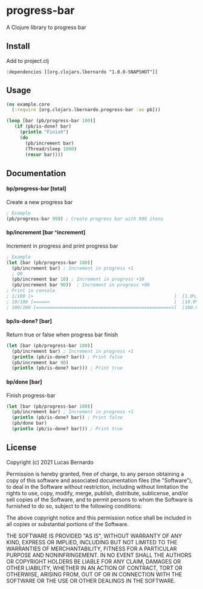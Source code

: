 # progress-bar

A Clojure library to progress bar 

## Install
Add to project.clj
```
:dependencies [[org.clojars.lbernardo "1.0.0-SNAPSHOT"]]
```

## Usage

````clojure
(ns example.core
  (:require [org.clojars.lbernardo.progress-bar :as pb]))

(loop [bar (pb/progress-bar 100)]
   (if (pb/is-done? bar)
     (println "Finish")
     (do
       (pb/increment bar)
       (Thread/sleep 1000)
       (recur bar))))
````

## Documentation

#### bp/progress-bar [total]
Create a new progress bar
```clojure
; Example
(pb/progress-bar 999) ; Create progress bar with 999 itens
```

#### bp/increment [bar ^increment]
Increment in progress and print progress bar
```clojure
; Example
(let [bar (pb/progress-bar 100)]
  (pb/increment bar) ; Increment in progress +1
  ; OR
  (pb/increment bar 10) ; Increment in progress +10
  (pb/increment bar 90))  ; Increment in progress +90
; Print in console
; 1/100 [>                                                    ]  [1.0%]
; 10/100 [=====>                                              ]  [10.0%]
; 100/100 [==================================================>]  [100.0%]
```


#### bp/is-done? [bar]
Return true or false when progress bar finish
```clojure
(let [bar (pb/progress-bar 100)]
  (pb/increment bar) ; Increment in progress +1
  (println (pb/is-done? bar)) ; Print false
  (pb/increment bar 90)
  (println (pb/is-done? bar))) ; Print true
```


#### bp/done [bar]
Finish progress-bar
````clojure
(let [bar (pb/progress-bar 100)]
  (pb/increment bar) ; Increment in progress +1
  (println (pb/is-done? bar)) ; Print false
  (pb/done bar)
  (println (pb/is-done? bar))) ; Print true
````

## License

Copyright (c) 2021 Lucas Bernardo

Permission is hereby granted, free of charge, to any person obtaining
a copy of this software and associated documentation files (the
"Software"), to deal in the Software without restriction, including
without limitation the rights to use, copy, modify, merge, publish,
distribute, sublicense, and/or sell copies of the Software, and to
permit persons to whom the Software is furnished to do so, subject to
the following conditions:

The above copyright notice and this permission notice shall be
included in all copies or substantial portions of the Software.

THE SOFTWARE IS PROVIDED "AS IS", WITHOUT WARRANTY OF ANY KIND,
EXPRESS OR IMPLIED, INCLUDING BUT NOT LIMITED TO THE WARRANTIES OF
MERCHANTABILITY, FITNESS FOR A PARTICULAR PURPOSE AND
NONINFRINGEMENT. IN NO EVENT SHALL THE AUTHORS OR COPYRIGHT HOLDERS BE
LIABLE FOR ANY CLAIM, DAMAGES OR OTHER LIABILITY, WHETHER IN AN ACTION
OF CONTRACT, TORT OR OTHERWISE, ARISING FROM, OUT OF OR IN CONNECTION
WITH THE SOFTWARE OR THE USE OR OTHER DEALINGS IN THE SOFTWARE.
